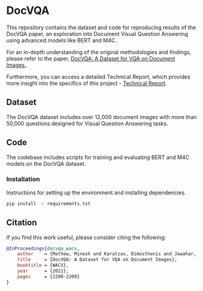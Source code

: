 # DocVQA

This repository contains the dataset and code for reproducing results of the DocVQA paper, an exploration into Document Visual Question Answering using advanced models like BERT and M4C.

For an in-depth understanding of the original methodologies and findings, please refer to the paper, [DocVQA: A Dataset for VQA on Document Images,](https://arxiv.org/abs/2007.00398).

Furthermore, you can access a detailed Technical Report, which provides more insight into the specifics of this project - [Technical Report](https://github.com/pavankumarkundeti/DocVQA/blob/main/DocVQA-TechnicalReport.pdf).

## Dataset

The DocVQA dataset includes over 12,000 document images with more than 50,000 questions designed for Visual Question Answering tasks.

## Code

The codebase includes scripts for training and evaluating BERT and M4C models on the DocVQA dataset.

### Installation

Instructions for setting up the environment and installing dependencies.

```bash
pip install -r requirements.txt
```

## Citation

If you find this work useful, please consider citing the following:

```bibtex
@InProceedings{docvqa_wacv,
    author    = {Mathew, Minesh and Karatzas, Dimosthenis and Jawahar, C.V.},
    title     = {DocVQA: A Dataset for VQA on Document Images},
    booktitle = {WACV},
    year      = {2021},
    pages     = {2200-2209}
}
